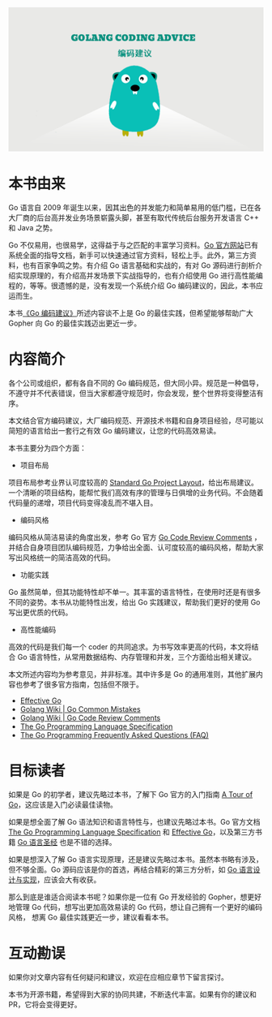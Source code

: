 ![在这里插入图片描述](assets/images/banner.png)

# 本书由来
Go 语言自 2009 年诞生以来，因其出色的并发能力和简单易用的低门槛，已在各大厂商的后台高并发业务场景崭露头脚，甚至有取代传统后台服务开发语言 C++ 和 Java 之势。

Go 不仅易用，也很易学，这得益于与之匹配的丰富学习资料。[Go 官方网站](https://go.dev/doc/)已有系统全面的指导文档，新手可以快速通过官方资料，轻松上手。此外，第三方资料，也有百家争鸣之势。有介绍 Go 
语言基础和实战的，有对 Go 源码进行剖析介绍实现原理的，有介绍高并发场景下实战指导的，也有介绍使用 Go 进行高性能编程的，等等。很遗憾的是，没有发现一个系统介绍 Go 编码建议的，因此，本书应运而生。

本书[《Go 编码建议》](https://github.com/dablelv/go-coding-advice)所述内容谈不上是 Go 的最佳实践，但希望能够帮助广大 Gopher 向 Go 的最佳实践迈出更近一步。

# 内容简介
各个公司或组织，都有各自不同的 Go 编码规范，但大同小异。规范是一种倡导，不遵守并不代表错误，但当大家都遵守规范时，你会发现，整个世界将变得整洁有序。

本文结合官方编码建议，大厂编码规范、开源技术书籍和自身项目经验，尽可能以简短的语言给出一套行之有效 Go 编码建议，让您的代码高效易读。

本书主要分为四个方面：

- 项目布局

项目布局参考业界认可度较高的 [Standard Go Project Layout](https://github.com/golang-standards/project-layout)，给出布局建议。一个清晰的项目结构，能帮忙我们高效有序的管理与日俱增的业务代码。不会随着代码量的递增，项目代码变得凌乱而不堪入目。

- 编码风格

编码风格从简洁易读的角度出发，参考 Go 官方 [Go Code Review Comments](https://github.com/golang/go/wiki/CodeReviewComments)
，并结合自身项目团队编码规范，力争给出全面、认可度较高的编码风格，帮助大家写出风格统一的简洁高效的代码。

- 功能实践

Go 虽然简单，但其功能特性却不单一。其丰富的语言特性，在使用时还是有很多不同的姿势。本书从功能特性出发，给出 Go 实践建议，帮助我们更好的使用 Go 写出更优质的代码。

- 高性能编码

高效的代码是我们每一个 coder 的共同追求。为书写效率更高的代码，本文将结合 Go 语言特性，从常用数据结构、内存管理和并发，三个方面给出相关建议。

本文所述内容均为参考意见，并非标准。其中许多是 Go 的通用准则，其他扩展内容也参考了很多官方指南，包括但不限于。
- [Effective Go](https://golang.org/doc/effective_go.html)
- [Golang Wiki | Go Common Mistakes](https://github.com/golang/go/wiki/CommonMistakes)
- [Golang Wiki | Go Code Review Comments](https://github.com/golang/go/wiki/CodeReviewComments)
- [The Go Programming Language Specification](https://golang.org/ref/spec)
- [The Go Programming Frequently Asked Questions (FAQ)](https://go.dev/doc/faq)

# 目标读者
如果是 Go 的初学者，建议先略过本书，了解下 Go 官方的入门指南 [A Tour of Go](https://go.dev/tour/)，这应该是入门必读最佳读物。

如果是想全面了解 Go 语法知识和语言特性与，也建议先略过本书。Go 官方文档 [The Go Programming Language Specification](https://golang.org/ref/spec) 和 [Effective Go](https://golang.org/doc/effective_go.html)，以及第三方书籍 [Go 语言圣经](https://books.studygolang.com/gopl-zh/) 也是不错的选择。

如果是想深入了解 Go 语言实现原理，还是建议先略过本书。虽然本书略有涉及，但不够全面。Go 源码应该是你的首选，再结合精彩的第三方分析，如 [Go 语言设计与实现](https://draveness.me/golang/)，应该会大有收获。

那么到底是谁适合阅读本书呢？如果你是一位有 Go 开发经验的 Gopher，想更好地管理 Go 代码，想写出更加高效易读的 Go 代码，想让自己拥有一个更好的编码风格， 想离 Go 最佳实践更近一步，建议看看本书。

# 互动勘误
如果你对文章内容有任何疑问和建议，欢迎在应相应章节下留言探讨。

本书为开源书籍，希望得到大家的协同共建，不断迭代丰富。如果有你的建议和 PR，它将会变得更好。